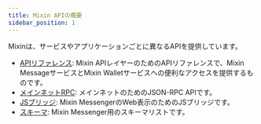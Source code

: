 ```yaml
---
title: Mixin APIの概要
sidebar_position: 1
---
```


Mixinは、サービスやアプリケーションごとに異なるAPIを提供しています。

- [APIリファレンス](./api/guide): Mixin APIレイヤーのためのAPIリファレンスで、Mixin MessageサービスとMixin Walletサービスへの便利なアクセスを提供するものです。
- [メインネットRPC](./mainnet-rpc): メインネットのためのJSON-RPC APIです。
- [JSブリッジ](./js-bridge):  Mixin MessengerのWeb表示のためのJSブリッジです。
- [スキーマ](./schema): Mixin Messenger用のスキーマリストです。
